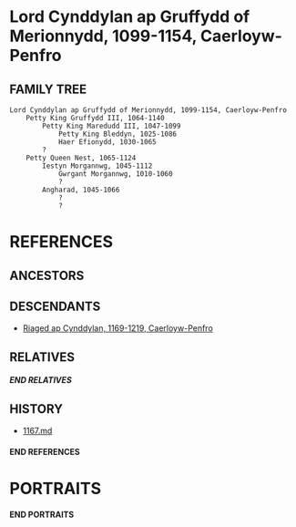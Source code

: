 # Lord Cynddylan ap Gruffydd of Merionnydd, 1099-1154, Caerloyw-Penfro

## FAMILY TREE
```
Lord Cynddylan ap Gruffydd of Merionnydd, 1099-1154, Caerloyw-Penfro
    Petty King Gruffydd III, 1064-1140
        Petty King Maredudd III, 1047-1099
            Petty King Bleddyn, 1025-1086
            Haer Efionydd, 1030-1065
        ?
    Petty Queen Nest, 1065-1124
        Iestyn Morgannwg, 1045-1112
            Gwrgant Morgannwg, 1010-1060
            ?            
        Angharad, 1045-1066    
            ?
            ?
```

# REFERENCES

## ANCESTORS

## DESCENDANTS
* [Riaged ap Cynddylan, 1169-1219, Caerloyw-Penfro](riaged_ap_cynddylan_1169.md)

## RELATIVES

##### END RELATIVES 
## HISTORY
* [1167.md](../h/1167.md)

#### END REFERENCES

# PORTRAITS

#### END PORTRAITS

